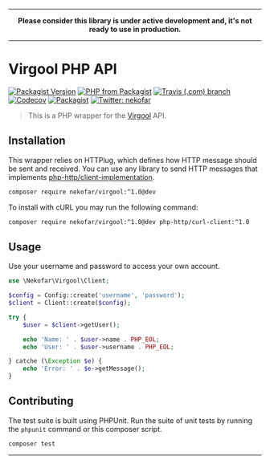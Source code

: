-----

<p align="center">
    <strong>Please consider this library is under active development and, it's not ready to use in production.</strong>
</p>

-----


# Virgool PHP API

[![Packagist Version](https://img.shields.io/packagist/v/nekofar/virgool.svg)][1]
[![PHP from Packagist](https://img.shields.io/packagist/php-v/nekofar/virgool.svg)][1]
[![Travis (.com) branch](https://img.shields.io/travis/com/nekofar/virgool-api-php/master.svg)][3]
[![Codecov](https://img.shields.io/codecov/c/gh/nekofar/virgool-api-php.svg)][4]
[![Packagist](https://img.shields.io/packagist/l/nekofar/virgool.svg)][2]
[![Twitter: nekofar](https://img.shields.io/twitter/follow/nekofar.svg?style=flat)][7]

> This is a PHP wrapper for the [Virgool][6] API.

## Installation

This wrapper relies on HTTPlug, which defines how HTTP message should be sent and received. 
You can use any library to send HTTP messages that implements [php-http/client-implementation][5].

```bash
composer require nekofar/virgool:^1.0@dev
```

To install with cURL you may run the following command:

```bash
composer require nekofar/virgool:^1.0@dev php-http/curl-client:^1.0
```

## Usage

Use your username and password to access your own account.

```php
use \Nekofar\Virgool\Client;

$config = Config::create('username', 'password');
$client = Client::create($config);

try {
    $user = $client->getUser();

    echo 'Name: ' . $user->name . PHP_EOL;
    echo 'User: ' . $user->username . PHP_EOL;

} catche (\Exception $e) {
    echo 'Error: ' . $e->getMessage();
}
```

## Contributing

The test suite is built using PHPUnit. Run the suite of unit tests by running
the `phpunit` command or this composer script.

```bash
composer test
```

---
[1]: https://packagist.org/packages/nekofar/virgool
[2]: https://github.com/nekofar/virgool-api-php/blob/master/LICENSE
[3]: https://travis-ci.com/nekofar/virgool-api-php
[4]: https://codecov.io/gh/nekofar/virgool-api-php
[5]: https://packagist.org/providers/php-http/client-implementation
[6]: https://virgool.io
[7]: https://twitter.com/nekofar
